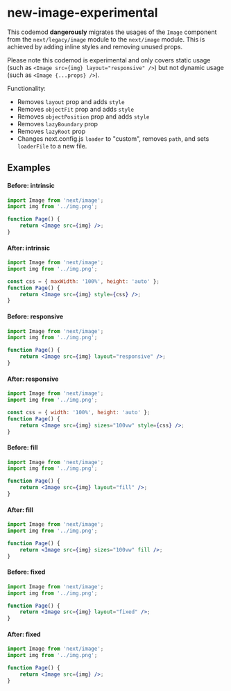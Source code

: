 # new-image-experimental

This codemod **dangerously** migrates the usages of the `Image` component from the `next/legacy/image` module to the `next/image` module.
This is achieved by adding inline styles and removing unused props.

Please note this codemod is experimental and only covers static usage (such as `<Image src={img} layout="responsive" />`) but not dynamic usage (such as `<Image {...props} />`).

Functionality:

-   Removes `layout` prop and adds `style`
-   Removes `objectFit` prop and adds `style`
-   Removes `objectPosition` prop and adds `style`
-   Removes `lazyBoundary` prop
-   Removes `lazyRoot` prop
-   Changes next.config.js `loader` to "custom", removes `path`, and sets `loaderFile` to a new file.

## Examples

#### Before: intrinsic

```jsx
import Image from 'next/image';
import img from '../img.png';

function Page() {
	return <Image src={img} />;
}
```

#### After: intrinsic

```jsx
import Image from 'next/image';
import img from '../img.png';

const css = { maxWidth: '100%', height: 'auto' };
function Page() {
	return <Image src={img} style={css} />;
}
```

#### Before: responsive

```jsx
import Image from 'next/image';
import img from '../img.png';

function Page() {
	return <Image src={img} layout="responsive" />;
}
```

#### After: responsive

```jsx
import Image from 'next/image';
import img from '../img.png';

const css = { width: '100%', height: 'auto' };
function Page() {
	return <Image src={img} sizes="100vw" style={css} />;
}
```

#### Before: fill

```jsx
import Image from 'next/image';
import img from '../img.png';

function Page() {
	return <Image src={img} layout="fill" />;
}
```

#### After: fill

```jsx
import Image from 'next/image';
import img from '../img.png';

function Page() {
	return <Image src={img} sizes="100vw" fill />;
}
```

#### Before: fixed

```jsx
import Image from 'next/image';
import img from '../img.png';

function Page() {
	return <Image src={img} layout="fixed" />;
}
```

#### After: fixed

```jsx
import Image from 'next/image';
import img from '../img.png';

function Page() {
	return <Image src={img} />;
}
```
